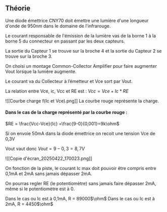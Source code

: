 ## Théorie

Une diode émettrice CNY70 doit émettre une lumière d'une longueur d'onde de 950nm dans le domaine de l'infrarouge.

Le courant responsable de l'émission de la lumière vas de la borne 1 à la borne 5 du connecteur en passant par les deux capteurs.

La sortie du Capteur 1 se trouve sur la broche 4 et la sortie du Capteur 2 se trouve sur la broche 3.

On choisi un montage Common-Collector Amplifier pour faire augmenter Vout lorsque la lumière augmente.

Le courant va du Collecteur à l’émetteur et Vce sort par Vout.

La relation entre Vce, ic, Vcc et RE est : 
$Vcc=Vce + Ic * RE$

![[Courbe charge f(Ic et Vce).png]]
La courbe rouge représente la charge.

#### Dans le cas de la charge représenté par la courbe rouge :

$RE = \frac{Vcc-Vce}{Ic} =\frac{9-0}{0,001}=9k\ohm$

Si on envoie 50mA dans la diode émettrice on recoit une tension Vce de 0,3V

Vout vaut donc $Vout = 9-0,3=8,7V$


![[Copie d'écran_20250422_170023.png]]

On fonction de la piste, le courant Ic max doit pouvoir être compris entre 0,1mA et 2mA sans jamais dépasser 2mA.

On pourras regler RE (le potentiomètre) sans jamais faire dépasser 2mA, même si le potentiomètre est à 0.

Dans le cas ou Ic est à 0,1mA, R = 89000$\ohm$
Dans le cas ou Ic est à 2mA, R = 4450$\ohm$

